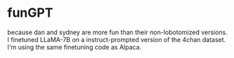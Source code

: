 # funGPT

because dan and sydney are more fun than their non-lobotomized versions. I finetuned LLaMA-7B on a instruct-prompted version of the 4chan dataset. I'm using the same finetuning code as Alpaca.
